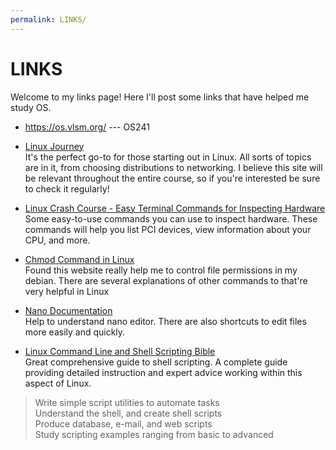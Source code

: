 ```yaml
---
permalink: LINKS/
---
```


# LINKS

Welcome to my links page! Here I'll post some links that have helped me 
study OS.

* <https://os.vlsm.org/> --- OS241

* [Linux Journey](https://linuxjourney.com/)<br>
It's the perfect go-to for those starting out in Linux. 
All sorts of topics are in it, from choosing distributions to networking. 
I believe this site will be relevant throughout the entire course, 
so if you're interested be sure to check it regularly!

* [Linux Crash Course - Easy Terminal Commands for Inspecting Hardware](https://youtu.be/oGyJr-iUwt8?si=59V2boc0XfmlFekg)<br>
Some easy-to-use commands you can use to inspect hardware. 
These commands will help you list PCI devices, view information about your CPU, and more.

* [Chmod Command in Linux](https://www.howtogeek.com/437958/how-to-use-the-chmod-command-on-linux/)<br>
Found this website really help me to control file permissions in my debian.
There are several explanations of other commands to that're very helpful in  Linux

* [Nano Documentation](https://www.nano-editor.org/docs.php)<br>
Help to understand nano editor. There are also shortcuts to edit files more easily and quickly.

* [Linux Command Line and Shell Scripting Bible](http://www.cherrycreekeducation.com/bbk/b/Wiley_Linux_Command_Line_and_Shell_Scripting_Bible_3rd_Edition_111898384X.pdf)<br>
Great comprehensive guide to shell scripting. A complete guide providing detailed instruction and expert advice working within this aspect of Linux.<br>
> Write simple script utilities to automate tasks<br>
> Understand the shell, and create shell scripts<br>
> Produce database, e-mail, and web scripts<br>
> Study scripting examples ranging from basic to advanced<br>
